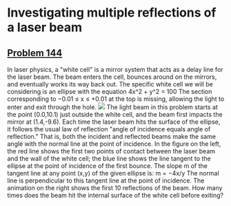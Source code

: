 # Investigating multiple reflections of a laser beam
## [Problem 144](https://projecteuler.net/problem=144)
In laser physics, a "white cell" is a mirror system that acts as a delay line for the laser beam. The beam enters the cell, bounces around on the mirrors, and eventually works its way back out.
The specific white cell we will be considering is an ellipse with the equation 4x^2 + y^2 = 100
The section corresponding to −0.01 ≤ x ≤ +0.01 at the top is missing, allowing the light to enter and exit through the hole.
![](https://projecteuler.net/project/images/p144_1.gif)
The light beam in this problem starts at the point (0.0,10.1) just outside the white cell, and the beam first impacts the mirror at (1.4,-9.6).
Each time the laser beam hits the surface of the ellipse, it follows the usual law of reflection "angle of incidence equals angle of reflection." That is, both the incident and reflected beams make the same angle with the normal line at the point of incidence.
In the figure on the left, the red line shows the first two points of contact between the laser beam and the wall of the white cell; the blue line shows the line tangent to the ellipse at the point of incidence of the first bounce.
The slope m of the tangent line at any point (x,y) of the given ellipse is: m = −4x/y
The normal line is perpendicular to this tangent line at the point of incidence.
The animation on the right shows the first 10 reflections of the beam.
How many times does the beam hit the internal surface of the white cell before exiting?
